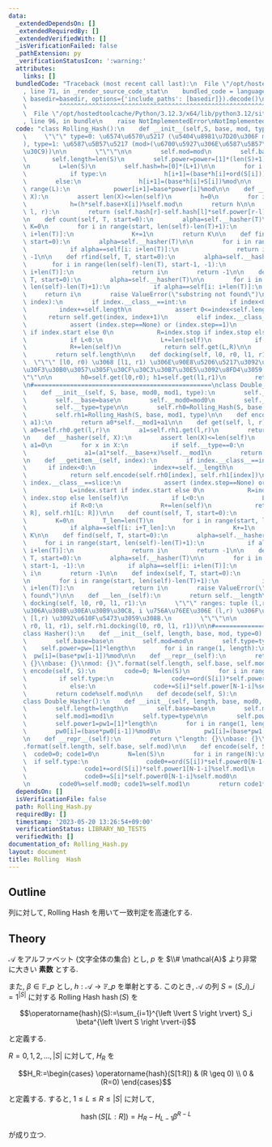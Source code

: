 ```yaml
---
data:
  _extendedDependsOn: []
  _extendedRequiredBy: []
  _extendedVerifiedWith: []
  _isVerificationFailed: false
  _pathExtension: py
  _verificationStatusIcon: ':warning:'
  attributes:
    links: []
  bundledCode: "Traceback (most recent call last):\n  File \"/opt/hostedtoolcache/Python/3.12.3/x64/lib/python3.12/site-packages/onlinejudge_verify/documentation/build.py\"\
    , line 71, in _render_source_code_stat\n    bundled_code = language.bundle(stat.path,\
    \ basedir=basedir, options={'include_paths': [basedir]}).decode()\n          \
    \         ^^^^^^^^^^^^^^^^^^^^^^^^^^^^^^^^^^^^^^^^^^^^^^^^^^^^^^^^^^^^^^^^^^^^^^^^^^^^^^^^^\n\
    \  File \"/opt/hostedtoolcache/Python/3.12.3/x64/lib/python3.12/site-packages/onlinejudge_verify/languages/python.py\"\
    , line 96, in bundle\n    raise NotImplementedError\nNotImplementedError\n"
  code: "class Rolling_Hash():\n    def __init__(self,S, base, mod, type=0):\n   \
    \     \"\"\" type=0: \u6574\u6570\u5217 (\u5404\u8981\u7D20\u306F mod \u672A\u6E80\
    ), type=1: \u6587\u5B57\u5217 (mod>(\u6700\u5927\u306E\u6587\u5B57\u30B3\u30FC\
    \u30C9))\n\n        \"\"\"\n\n        self.mod=mod\n        self.base=base\n \
    \       self.length=len(S)\n        self.power=power=[1]*(len(S)+1)\n        self.type=type\n\
    \n        L=len(S)\n        self.hash=h=[0]*(L+1)\n\n        for i in range(L):\n\
    \            if type:\n                h[i+1]=(base*h[i]+ord(S[i]))%mod\n    \
    \        else:\n                h[i+1]=(base*h[i]+S[i])%mod\n\n        for i in\
    \ range(L):\n            power[i+1]=base*power[i]%mod\n\n    def __hasher(self,\
    \ X):\n        assert len(X)<=len(self)\n        h=0\n        for i in range(len(X)):\n\
    \            h=(h*self.base+X[i])%self.mod\n        return h\n\n    def get(self,\
    \ l, r):\n        return (self.hash[r]-self.hash[l]*self.power[r-l])%self.mod\n\
    \n    def count(self, T, start=0):\n        alpha=self.__hasher(T)\n\n       \
    \ K=0\n        for i in range(start, len(self)-len(T)+1):\n            if alpha==self[i:\
    \ i+len(T)]:\n                K+=1\n        return K\n\n    def find(self, T,\
    \ start=0):\n        alpha=self.__hasher(T)\n\n        for i in range(start, len(self)-len(T)+1):\n\
    \            if alpha==self[i: i+len(T)]:\n                return i\n        return\
    \ -1\n\n    def rfind(self, T, start=0):\n        alpha=self.__hasher(T)\n\n \
    \       for i in range(len(self)-len(T), start-1, -1):\n            if alpha==self[i:\
    \ i+len(T)]:\n                return i\n        return -1\n\n    def index(self,\
    \ T, start=0):\n        alpha=self.__hasher(T)\n\n        for i in range(start,\
    \ len(self)-len(T)+1):\n            if alpha==self[i: i+len(T)]:\n           \
    \     return i\n        raise ValueError(\"substring not found\")\n\n    def __getitem__(self,\
    \ index):\n        if index.__class__==int:\n            if index<0:\n       \
    \         index+=self.length\n            assert 0<=index<self.length\n      \
    \      return self.get(index, index+1)\n        elif index.__class__==slice:\n\
    \            assert (index.step==None) or (index.step==1)\n            L=index.start\
    \ if index.start else 0\n            R=index.stop if index.stop else len(self)\n\
    \            if L<0:\n                L+=len(self)\n            if R<0:\n    \
    \            R+=len(self)\n            return self.get(L,R)\n\n    def __len__(self):\n\
    \        return self.length\n\n    def docking(self, l0, r0, l1, r1):\n      \
    \  \"\"\" [l0, r0) \u3068 [l1, r1) \u306E\u90E8\u5206\u5217\u3092\u30C9\u30C3\u30AD\
    \u30F3\u30B0\u3057\u305F\u30CF\u30C3\u30B7\u30E5\u3092\u8FD4\u3059.\n        \"\
    \"\"\n\n        h0=self.get(l0,r0); h1=self.get(l1,r1)\n        return (h0*self.power[r1-l1]+h1)%self.mod\n\
    \n#=================================================\nclass Double_Rolling_Hash():\n\
    \    def __init__(self, S, base, mod0, mod1, type):\n        self.__length=len(S)\n\
    \        self.__base=base\n        self.__mod0=mod0\n        self.__mod1=mod1\n\
    \        self.__type=type\n\n        self.rh0=Rolling_Hash(S, base, mod0, type)\n\
    \        self.rh1=Rolling_Hash(S, base, mod1, type)\n\n    def encode(self, a0,\
    \ a1):\n        return a0*self.__mod1+a1\n\n    def get(self, l, r):\n       \
    \ a0=self.rh0.get(l,r)\n        a1=self.rh1.get(l,r)\n        return self.encode(a0,a1)\n\
    \n    def __hasher(self, X):\n        assert len(X)<=len(self)\n        a0=0;\
    \ a1=0\n        for x in X:\n            if self.__type==0:\n                a0=(a0*self.__base+x)%self.__mod0\n\
    \                a1=(a1*self.__base+x)%self.__mod1\n        return self.encode(a0,a1)\n\
    \n    def __getitem__(self, index):\n        if index.__class__==int:\n      \
    \      if index<0:\n                index+=self.__length\n            assert 0<=index<self.__length\n\
    \            return self.encode(self.rh0[index], self.rh1[index])\n        elif\
    \ index.__class__==slice:\n            assert (index.step==None) or (index.step==1)\n\
    \            L=index.start if index.start else 0\n            R=index.stop if\
    \ index.stop else len(self)\n            if L<0:\n                L+=len(self)\n\
    \            if R<0:\n                R+=len(self)\n            return self.encode(self.rh0[L:\
    \ R], self.rh1[L: R])\n\n    def count(self, T, start=0):\n        alpha=self.__hasher(T)\n\
    \        K=0\n        T_len=len(T)\n        for i in range(start, len(self)-len(T)+1):\n\
    \            if alpha==self[i: i+T_len]:\n                K+=1\n        return\
    \ K\n\n    def find(self, T, start=0):\n        alpha=self.__hasher(T)\n\n   \
    \     for i in range(start, len(self)-len(T)+1):\n            if alpha==self[i:\
    \ i+len(T)]:\n                return i\n        return -1\n\n    def rfind(self,\
    \ T, start=0):\n        alpha=self.__hasher(T)\n\n        for i in range(len(self)-len(T),\
    \ start-1, -1):\n            if alpha==self[i: i+len(T)]:\n                return\
    \ i\n        return -1\n\n    def index(self, T, start=0):\n        alpha=self.__hasher(T)\n\
    \n        for i in range(start, len(self)-len(T)+1):\n            if alpha==self[i:\
    \ i+len(T)]:\n                return i\n        raise ValueError(\"substring not\
    \ found\")\n\n    def __len__(self):\n        return self.__length\n\n    def\
    \ docking(self, l0, r0, l1, r1):\n        \"\"\" ranges: tuple (l,r) \u304B\u3089\
    \u306A\u308B\u30EA\u30B9\u30C8, i \u756A\u76EE\u306E (l,r) \u306F\u90E8\u5206\u5217\
    \ [l,r) \u3092\u610F\u5473\u3059\u308B.\n        \"\"\"\n\n        return self.encode(self.rh0.docking(l0,\
    \ r0, l1, r1), self.rh1.docking(l0, r0, l1, r1))\n\n#=================================================\n\
    class Hasher():\n    def __init__(self, length, base, mod, type=0):\n        self.length=length\n\
    \        self.base=base\n        self.mod=mod\n        self.type=type\n\n    \
    \    self.power=pw=[1]*length\n        for i in range(1, length):\n          \
    \  pw[i]=(base*pw[i-1])%mod\n\n    def __repr__(self):\n        return \"length:\
    \ {}\\nbase: {}\\nmod: {}\".format(self.length, self.base, self.mod)\n\n    def\
    \ encode(self, S):\n        code=0; N=len(S)\n        for i in range(N):\n   \
    \         if self.type:\n                code+=ord(S[i])*self.power[N-1-i]%self.mod\n\
    \            else:\n                code+=S[i]*self.power[N-1-i]%self.mod\n\n\
    \        return code%self.mod\n\n    def decode(self, S):\n        pass\n\n#=================================================\n\
    class Double_Hasher():\n    def __init__(self, length, base, mod0, mod1, type=0):\n\
    \        self.length=length\n        self.base=base\n        self.mod0=mod0\n\
    \        self.mod1=mod1\n        self.type=type\n\n        self.power0=pw0=[1]*length\n\
    \        self.power1=pw1=[1]*length\n        for i in range(1, length):\n    \
    \        pw0[i]=(base*pw0[i-1])%mod0\n            pw1[i]=(base*pw1[i-1])%mod1\n\
    \n    def __repr__(self):\n        return \"length: {}\\nbase: {}\\nmod: {}\"\
    .format(self.length, self.base, self.mod)\n\n    def encode(self, S):\n      \
    \  code0=0; code1=0\n        N=len(S)\n        for i in range(N):\n          \
    \  if self.type:\n                code0+=ord(S[i])*self.power0[N-1-i]%self.mod0\n\
    \                code1+=ord(S[i])*self.power1[N-1-i]%self.mod1\n            else:\n\
    \                code0+=S[i]*self.power0[N-1-i]%self.mod0\n                code1+=S[i]*self.power1[N-1-i]%self.mod1\n\
    \n        code0%=self.mod0; code1%=self.mod1\n        return code1*self.mod0+code0\n"
  dependsOn: []
  isVerificationFile: false
  path: Rolling_Hash.py
  requiredBy: []
  timestamp: '2023-05-20 13:26:54+09:00'
  verificationStatus: LIBRARY_NO_TESTS
  verifiedWith: []
documentation_of: Rolling_Hash.py
layout: document
title: Rolling  Hash
---
```


## Outline

列に対して, Rolling Hash を用いて一致判定を高速化する.

## Theory

$\mathcal{A}$ をアルファベット (文字全体の集合) とし, $p$ を $\\# \mathcal{A}$ より非常に大きい **素数** とする.

また, $\beta \in \mathbb{F}\_p$ とし, $h: \mathcal{A} \to \mathbb{F}\_p$ を単射とする. このとき, $\mathcal{A}$ の列 $S=(S\_i)\_{i=1}^{\left \lvert S \right \rvert}$ に対する Rolling Hash $\operatorname{hash}(S)$ を

$$\operatorname{hash}(S):=\sum_{i=1}^{\left \lvert S \right \rvert} S_i \beta^{\left \lvert S \right \rvert-i}$$

と定義する.

$R=0,1,2, \dots, \lvert S \rvert$ に対して, $H_R$ を

$$H_R:=\begin{cases} \operatorname{hash}(S[1:R]) & (R \geq 0) \\ 0 & (R=0) \end{cases}$$

と定義する. すると, $1 \leq L \leq R \leq \lvert S \rvert$ に対して,

$$\operatorname{hash}(S[L:R])=H_R-H_{L-1}\beta^{R-L}$$

が成り立つ.
